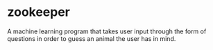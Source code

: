 # zookeeper
A machine learning program that takes user input through the form of questions in order to guess an animal the user has in mind.
